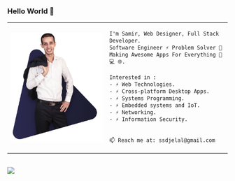 ### Hello World 👋
 
<table>
  <tr>
  <td><img src="https://raw.githubusercontent.com/samirdjelal/samirdjelal/master/profile.png" align="left" /></td>
  <td>

    I'm Samir, Web Designer, Full Stack Developer.
    Software Engineer ⚡ Problem Solver 🐞
    Making Awesome Apps For Everything 📱 💻 🌐.

    Interested in :
    - ⚡ Web Technologies.
    - ⚡ Cross-platform Desktop Apps.
    - ⚡ Systems Programming.
    - ⚡ Embedded systems and IoT.
    - ⚡ Networking.
    - ⚡ Information Security.


    📫 Reach me at: ssdjelal@gmail.com

  </td>
  </tr>

<table>

<br>


<img src="https://github-readme-stats.vercel.app/api?username=samirdjelal&show_icons=true&icon_color=ffc107&text_color=ffffff&title_color=ffc107&bg_color=1c1c1c&border_color=543f00" />
